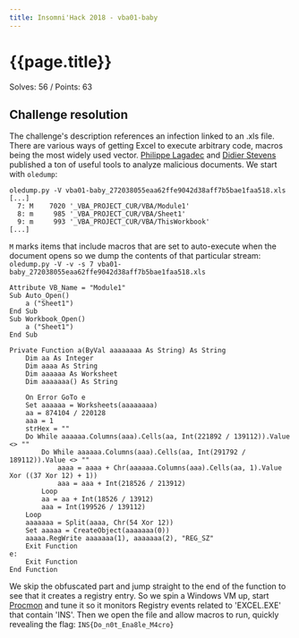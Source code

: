 ```yaml
---
title: Insomni'Hack 2018 - vba01-baby
---
```


# {{page.title}}
Solves: 56 / Points: 63
## Challenge resolution
The challenge's description references an infection linked to an .xls file. There are various ways of getting Excel to execute arbitrary code, macros being the most widely used vector. [Philippe Lagadec](https://decalage.info/en/taxonomy/term/12) and [Didier Stevens](https://blog.didierstevens.com/my-software/) published a ton of useful tools to analyze malicious documents. We start with `oledump`:
```
oledump.py -V vba01-baby_272038055eaa62ffe9042d38aff7b5bae1faa518.xls
[...]
  7: M    7020 '_VBA_PROJECT_CUR/VBA/Module1'
  8: m     985 '_VBA_PROJECT_CUR/VBA/Sheet1'
  9: m     993 '_VBA_PROJECT_CUR/VBA/ThisWorkbook'
[...]
```

`M` marks items that include macros that are set to auto-execute when the document opens so we dump the contents of that particular stream:
`oledump.py -V -v -s 7 vba01-baby_272038055eaa62ffe9042d38aff7b5bae1faa518.xls`

```visualbasic
Attribute VB_Name = "Module1"
Sub Auto_Open()
    a ("Sheet1")
End Sub
Sub Workbook_Open()
    a ("Sheet1")
End Sub

Private Function a(ByVal aaaaaaaa As String) As String
    Dim aa As Integer
    Dim aaaa As String
    Dim aaaaaa As Worksheet
    Dim aaaaaaa() As String
    
    On Error GoTo e
    Set aaaaaa = Worksheets(aaaaaaaa)
    aa = 874104 / 220128
    aaa = 1
    strHex = ""
    Do While aaaaaa.Columns(aaa).Cells(aa, Int(221892 / 139112)).Value <> ""
        Do While aaaaaa.Columns(aaa).Cells(aa, Int(291792 / 189112)).Value <> ""
            aaaa = aaaa + Chr(aaaaaa.Columns(aaa).Cells(aa, 1).Value Xor ((37 Xor 12) + 1))
            aaa = aaa + Int(218526 / 213912)
        Loop
        aa = aa + Int(18526 / 13912)
        aaa = Int(199526 / 139112)
    Loop
    aaaaaaa = Split(aaaa, Chr(54 Xor 12))
    Set aaaaa = CreateObject(aaaaaaa(0))
    aaaaa.RegWrite aaaaaaa(1), aaaaaaa(2), "REG_SZ"
    Exit Function
e:
    Exit Function
End Function
```

We skip the obfuscated part and jump straight to the end of the function to see that it creates a registry entry. So we spin a Windows VM up, start [Procmon](https://docs.microsoft.com/en-us/sysinternals/downloads/sysinternals-suite) and tune it so it monitors Registry events related to 'EXCEL.EXE' that contain 'INS'. Then we open the file and allow macros to run, quickly revealing the flag: `INS{Do_n0t_Ena8le_M4cro}`